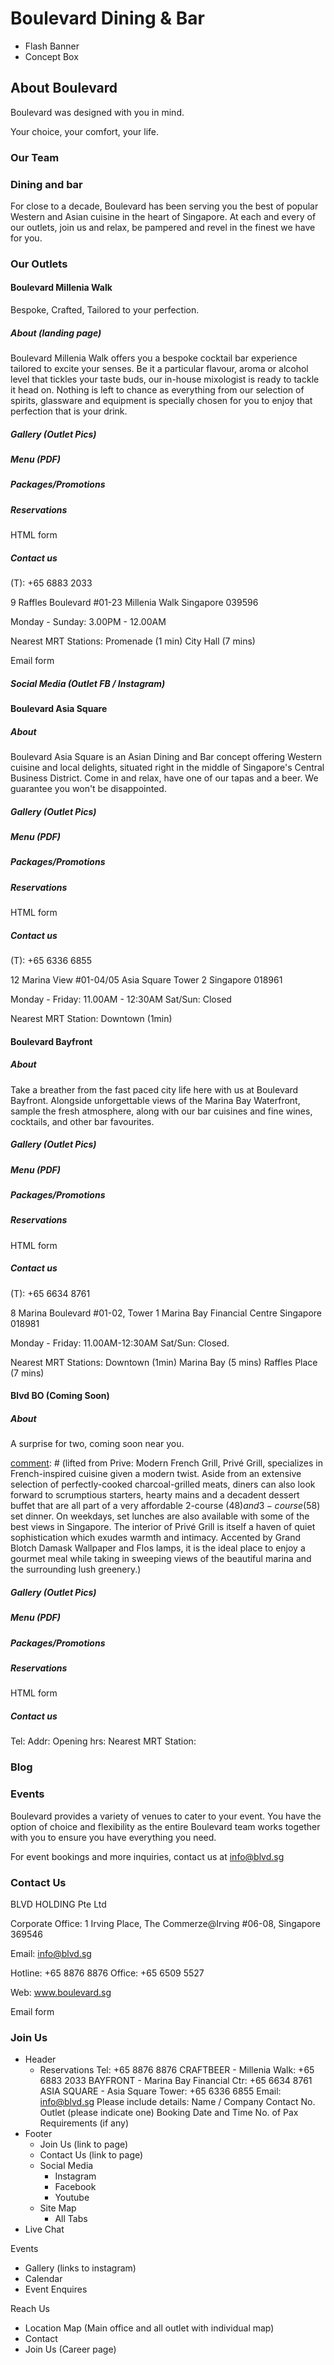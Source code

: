 # Boulevard Dining & Bar

[comment]: # (We need pictures)
+ Flash Banner
+ Concept Box

## About Boulevard

Boulevard was designed with you in mind.

Your choice, your comfort, your life.

[comment]: # (What is Boulevard's history? Why was Boulevard formed?)

[comment]: # (Company Mission/Vision/Values)

[comment]: # (Check how long Boulevard has been around)


### Our Team

### Dining and bar

For close to a decade, Boulevard has been serving you the best of popular Western and Asian cuisine in the heart of Singapore. At each and every of our outlets, join us and relax, be pampered and revel in the finest we have for you.

### Our Outlets

[comment]: # (individual websites for each location)

#### Boulevard Millenia Walk
Bespoke, Crafted, Tailored to your perfection.

##### About (landing page)
Boulevard Millenia Walk offers you a bespoke cocktail bar experience tailored to excite your senses. Be it a particular flavour, aroma or alcohol level that tickles your taste buds, our in-house mixologist is ready to tackle it head on. Nothing is left to chance as everything from our selection of spirits, glassware and equipment is specially chosen for you to enjoy that perfection that is your drink.

[comment]: # (photos of food, Mixologist, drinks, cups, environment)

##### Gallery (Outlet Pics)
##### Menu (PDF)
##### Packages/Promotions
##### Reservations
HTML form

##### Contact us
(T): +65 6883 2033

9 Raffles Boulevard #01-23
Millenia Walk
Singapore 039596

Monday - Sunday: 3.00PM - 12.00AM

Nearest MRT Stations:
Promenade (1 min)
City Hall (7 mins)

[comment]: # (imbed google map)

Email form

##### Social Media (Outlet FB / Instagram)

#### Boulevard Asia Square

##### About
Boulevard Asia Square is an Asian Dining and Bar concept offering Western cuisine and local delights, situated right in the middle of Singapore's Central Business District. Come in and relax, have one of our tapas and a beer. We guarantee you won't be disappointed.

##### Gallery (Outlet Pics)
##### Menu (PDF)
##### Packages/Promotions
##### Reservations
HTML form

##### Contact us
(T): +65 6336 6855

12 Marina View #01-04/05
Asia Square Tower 2
Singapore 018961

Monday - Friday: 11.00AM - 12:30AM
Sat/Sun: Closed

Nearest MRT Station:
Downtown (1min)

[comment]: # (imbed google map)

#### Boulevard Bayfront

##### About
Take a breather from the fast paced city life here with us at Boulevard Bayfront. Alongside unforgettable views of the Marina Bay Waterfront, sample the fresh atmosphere, along with our bar cuisines and fine wines, cocktails, and other bar favourites.

##### Gallery (Outlet Pics)
##### Menu (PDF)
##### Packages/Promotions
##### Reservations
HTML form

##### Contact us
(T): +65 6634 8761

8 Marina Boulevard #01-02, Tower 1
Marina Bay Financial Centre
Singapore 018981

Monday - Friday: 11.00AM-12:30AM
Sat/Sun: Closed.

Nearest MRT Stations:
Downtown (1min)
Marina Bay (5 mins)
Raffles Place (7 mins)

[comment]: # (imbed google map)

#### Blvd BO (Coming Soon)

##### About
A surprise for two, coming soon near you.

[comment]: # (lifted from Prive: Modern French Grill, Privé Grill, specializes in French-inspired cuisine given a modern twist. Aside from an extensive selection of perfectly-cooked charcoal-grilled meats, diners can also look forward to scrumptious starters, hearty mains and a decadent dessert buffet that are all part of a very affordable 2-course ($48) and 3-course ($58) set dinner. On weekdays, set lunches are also available with some of the best views in Singapore. The interior of Privé Grill is itself a haven of quiet sophistication which exudes warmth and intimacy. Accented by Grand Blotch Damask Wallpaper and Flos lamps, it is the ideal place to enjoy a gourmet meal while taking in sweeping views of the beautiful marina and the surrounding lush greenery.)

##### Gallery (Outlet Pics)
##### Menu (PDF)
##### Packages/Promotions
##### Reservations
HTML form

##### Contact us
Tel:
Addr:
Opening hrs:
Nearest MRT Station:

[comment]: # (imbed google map)

### Blog
### Events
Boulevard provides a variety of venues to cater to your event. You have the option of choice and flexibility as the entire Boulevard team works together with you to ensure you have everything you need.

For event bookings and more inquiries, contact us at info@blvd.sg

[comment]: # (insert pictures of past events)

### Contact Us
BLVD HOLDING Pte Ltd

Corporate Office:
1 Irving Place, The Commerze@Irving
\#06-08, Singapore 369546

Email: info@blvd.sg

Hotline: +65 8876 8876
Office:   +65 6509 5527

Web:     www.boulevard.sg

Email form

[comment]: # (phone and address of the main group office? email of customer support?)

### Join Us

+ Header
   - Reservations
   Tel: \+65 8876 8876
   CRAFTBEER - Millenia Walk: +65 6883 2033
   BAYFRONT - Marina Bay Financial Ctr: +65 6634 8761
   ASIA SQUARE - Asia Square Tower: +65 6336 6855
   Email: info@blvd.sg
   Please include details:
   Name / Company
   Contact No.
   Outlet (please indicate one)
   Booking Date and Time
   No. of Pax
   Requirements (if any)
+ Footer
   - Join Us (link to page)
   - Contact Us (link to page)
   - Social Media
       - Instagram
       - Facebook
       - Youtube
   - Site Map
       - All Tabs
 + Live Chat




Events
 + Gallery (links to instagram)
 + Calendar
 + Event Enquires

Reach Us
 + Location Map (Main office and all outlet with individual map)
 + Contact
 + Join Us (Career page)
